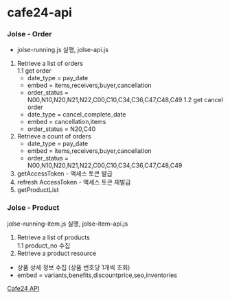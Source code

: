 # cafe24-api

### Jolse - Order
- jolse-running.js 실행, jolse-api.js
1. Retrieve a list of orders   
    1.1 get order
    - date_type = pay_date
    - embed = items,receivers,buyer,cancellation
    - order_status = N00,N10,N20,N21,N22,C00,C10,C34,C36,C47,C48,C49
    1.2 get cancel order
    - date_type = cancel_complete_date
    - embed = cancellation,items
    - order_status = N20,C40
2. Retrieve a count of orders
    - date_type = pay_date
    - embed = items,receivers,buyer,cancellation
    - order_status = N00,N10,N20,N21,N22,C00,C10,C34,C36,C47,C48,C49
3. getAccessToken - 액세스 토큰 발급
4. refresh AccessToken - 액세스 토큰 재발급
5. getProductList

### Jolse - Product
jolse-running-item.js 실행, jolse-item-api.js
1. Retrieve a list of products   
  1.1 product_no 수집
2. Retrieve a product resource 
  - 상품 상세 정보 수집 (상품 번호당 1개씩 조회)
  - embed = variants,benefits,discountprice,seo,inventories

  [Cafe24 API](https://developers.cafe24.com/docs/ko/api/admin/#retrieve-a-list-of-orders)